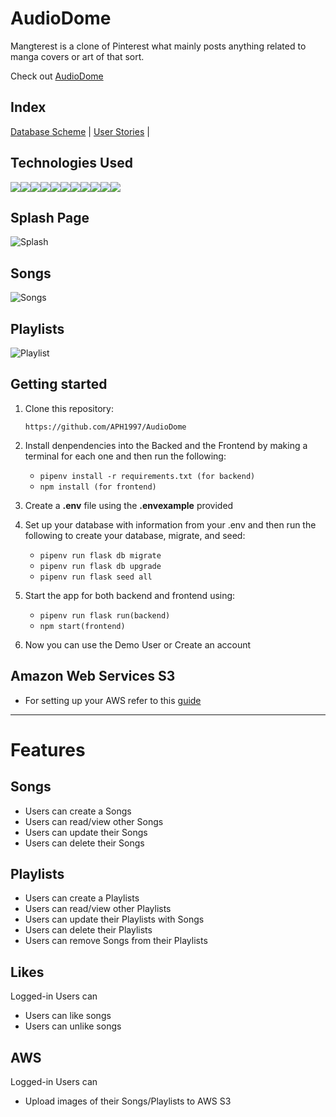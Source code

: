 # AudioDome
      
Mangterest is a clone of Pinterest what mainly posts anything related to manga covers or art of that sort.

Check out [AudioDome](https://audiodome.onrender.com/)

## Index

[Database Scheme](https://github.com/APH1997/AudioDome/wiki/Database-Schema) |
[User Stories](https://github.com/APH1997/AudioDome/wiki/User-Stories) |

## Technologies Used

<img src="https://img.shields.io/badge/JavaScript-323330?style=for-the-badge&logo=javascript&logoColor=F7DF1E" /><img src="https://img.shields.io/badge/Node.js-339933?style=for-the-badge&logo=nodedotjs&logoColor=white" /><img src="https://img.shields.io/badge/Express.js-000000?style=for-the-badge&logo=express&logoColor=white" /><img src="https://img.shields.io/badge/PostgreSQL-316192?style=for-the-badge&logo=postgresql&logoColor=white" /><img src="https://img.shields.io/badge/HTML5-E34F26?style=for-the-badge&logo=html5&logoColor=white" /><img src="https://img.shields.io/badge/CSS3-1572B6?style=for-the-badge&logo=css3&logoColor=white" /><img src="https://img.shields.io/badge/React-20232A?style=for-the-badge&logo=react&logoColor=61DAFB" /><img src="https://img.shields.io/badge/Redux-593D88?style=for-the-badge&logo=redux&logoColor=white" /><img src="https://img.shields.io/badge/GitHub-100000?style=for-the-badge&logo=github&logoColor=white" /><img src="https://img.shields.io/badge/Python-3776AB?style=for-the-badge&logo=python&logoColor=white" /><img src="https://img.shields.io/badge/Amazon_AWS-FF9900?style=for-the-badge&logo=amazonaws&logoColor=whit" />

## Splash Page
![Splash](https://github.com/APH1997/AudioDome/assets/117539908/087ec7e1-931b-4df8-bb3e-3c2b75e10231)

## Songs
![Songs](https://github.com/APH1997/AudioDome/assets/117539908/8affce15-d63a-40e9-8af6-1a957d36e42f)

## Playlists
![Playlist](https://github.com/APH1997/AudioDome/assets/117539908/3eabdd74-705b-45c5-86c6-935823a18522)


## Getting started
1. Clone this repository:

   `
   https://github.com/APH1997/AudioDome
   `
2. Install denpendencies into the Backed and the Frontend by making a terminal for each one and then run the following:

   * `pipenv install -r requirements.txt (for backend)`
   * `npm install (for frontend)`

3. Create a **.env** file using the **.envexample** provided 

4. Set up your database with information from your .env and then run the following to create your database, migrate, and seed: 
 
   * `pipenv run flask db migrate`
   * `pipenv run flask db upgrade` 
   * `pipenv run flask seed all`

5. Start the app for both backend and frontend using:

   * `pipenv run flask run(backend)`
   * `npm start(frontend)`

6. Now you can use the Demo User or Create an account

## Amazon Web Services S3
* For setting up your AWS refer to this [guide](https://github.com/jdrichardsappacad/aws-s3-pern-demo)

***

# Features 

## Songs
* Users can create a Songs
* Users can read/view other Songs
* Users can update their Songs
* Users can delete their Songs

## Playlists
* Users can create a Playlists
* Users can read/view other Playlists
* Users can update their Playlists with Songs
* Users can delete their Playlists
* Users can remove Songs from their Playlists

## Likes
Logged-in Users can
* Users can like songs
* Users can unlike songs

## AWS
Logged-in Users can
* Upload images of their Songs/Playlists to AWS S3
